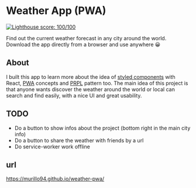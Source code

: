 # Weather App (PWA)

[![Lighthouse score: 100/100](https://lighthouse-badge.appspot.com/?score=100)](https://github.com/murillo94/weather-pwa)

Find out the current weather forecast in any city around the world. Download the app directly from a browser and use anywhere 😀

## About

I built this app to learn more about the idea of [styled components](https://github.com/styled-components/styled-components) with React, [PWA](https://developers.google.com/web/progressive-web-apps/) concepts and [PRPL](https://developers.google.com/web/fundamentals/performance/prpl-pattern/) pattern too.
The main idea of this project is that anyone wants discover the weather around the world or local can search and find easily, with a nice UI and great usability.

## TODO

- Do a button to show infos about the project (bottom right in the main city info)
- Do a button to share the weather with friends by a url
- Do service-worker work offline

## url

https://murillo94.github.io/weather-pwa/
